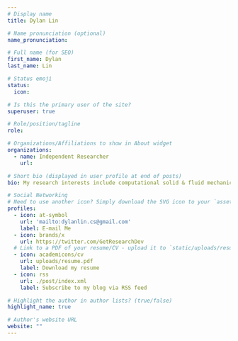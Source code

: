 ```yaml
---
# Display name
title: Dylan Lin

# Name pronunciation (optional)
name_pronunciation: 

# Full name (for SEO)
first_name: Dylan
last_name: Lin

# Status emoji
status:
  icon: 

# Is this the primary user of the site?
superuser: true

# Role/position/tagline
role: 

# Organizations/Affiliations to show in About widget
organizations:
  - name: Independent Researcher
    url: 

# Short bio (displayed in user profile at end of posts)
bio: My research interests include computational solid & fluid mechanics, multi-material interactions, graphics systems, and physics-based sound synthesis.

# Social Networking
# Need to use another icon? Simply download the SVG icon to your `assets/media/icons/` folder.
profiles:
  - icon: at-symbol
    url: 'mailto:dylanlin.cs@gmail.com'
    label: E-mail Me
  - icon: brands/x
    url: https://twitter.com/GetResearchDev
  # Link to a PDF of your resume/CV - upload it to `static/uploads/resume.pdf`
  - icon: academicons/cv
    url: uploads/resume.pdf
    label: Download my resume
  - icon: rss
    url: ./post/index.xml
    label: Subscribe to my blog via RSS feed

# Highlight the author in author lists? (true/false)
highlight_name: true

# Author's website URL
website: ""
---
```


